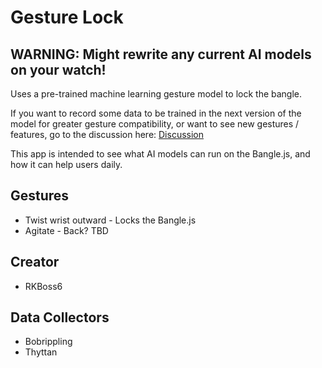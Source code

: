 # Gesture Lock

## WARNING: Might rewrite any current AI models on your watch! 

Uses a pre-trained machine learning gesture model to lock the bangle.

If you want to record some data to be trained in the next version of the model for greater gesture compatibility, or want to see new gestures / features, go to the discussion here: [Discussion](https://github.com/orgs/espruino/discussions/7808)

This app is intended to see what AI models can run on the Bangle.js, and how it can help users daily.
## Gestures

* Twist wrist outward - Locks the Bangle.js
* Agitate - Back? TBD
  
  



## Creator

- RKBoss6

## Data Collectors
- Bobrippling
- Thyttan
